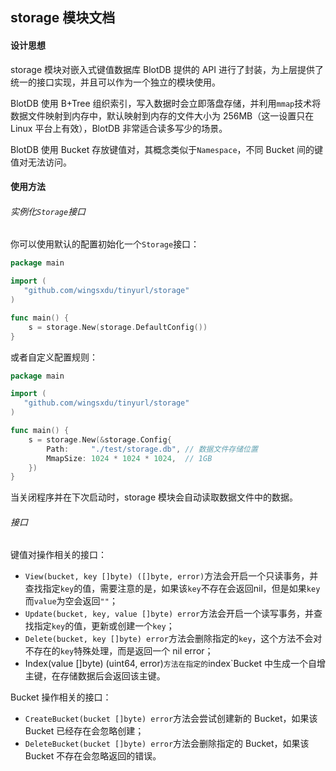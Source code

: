 ## storage 模块文档

#### 设计思想

storage 模块对嵌入式键值数据库 BlotDB 提供的 API 进行了封装，为上层提供了统一的接口实现，并且可以作为一个独立的模块使用。

BlotDB 使用 B+Tree 组织索引，写入数据时会立即落盘存储，并利用`mmap`技术将数据文件映射到内存中，默认映射到内存的文件大小为 256MB（这一设置只在 Linux 平台上有效），BlotDB 非常适合读多写少的场景。

BlotDB 使用 Bucket 存放键值对，其概念类似于`Namespace`，不同 Bucket 间的键值对无法访问。

#### 使用方法

###### 实例化`Storage`接口

你可以使用默认的配置初始化一个`Storage`接口：

```go
package main

import (
   "github.com/wingsxdu/tinyurl/storage"
)

func main() {
	s = storage.New(storage.DefaultConfig())
}
```

或者自定义配置规则：

```go
package main

import (
   "github.com/wingsxdu/tinyurl/storage"
)

func main() {
	s = storage.New(&storage.Config{
		Path:     "./test/storage.db", // 数据文件存储位置
		MmapSize: 1024 * 1024 * 1024,  // 1GB
	})
}
```

当关闭程序并在下次启动时，storage 模块会自动读取数据文件中的数据。

###### 接口

键值对操作相关的接口：

- `View(bucket, key []byte) ([]byte, error)`方法会开启一个只读事务，并查找指定`key`的值，需要注意的是，如果该`key`不存在会返回nil，但是如果`key`而`value`为空会返回`""`；
- `Update(bucket, key, value []byte) error`方法会开启一个读写事务，并查找指定`key`的值，更新或创建一个`key`；
- `Delete(bucket, key []byte) error`方法会删除指定的`key`，这个方法不会对不存在的`key`特殊处理，而是返回一个 nil error；
- Index(value []byte) (uint64, error)`方法在指定的`index`Bucket 中生成一个自增主键，在存储数据后会返回该主键。

Bucket 操作相关的接口：

- `CreateBucket(bucket []byte) error`方法会尝试创建新的 Bucket，如果该 Bucket 已经存在会忽略创建；
- `DeleteBucket(bucket []byte) error`方法会删除指定的 Bucket，如果该 Bucket 不存在会忽略返回的错误。